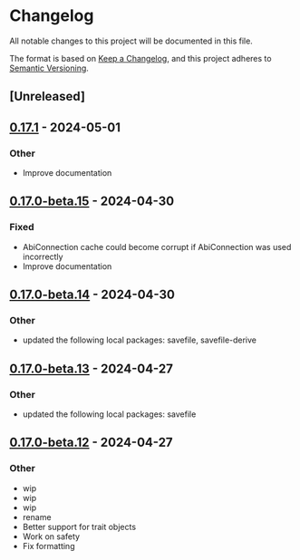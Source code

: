 # Changelog
All notable changes to this project will be documented in this file.

The format is based on [Keep a Changelog](https://keepachangelog.com/en/1.0.0/),
and this project adheres to [Semantic Versioning](https://semver.org/spec/v2.0.0.html).

## [Unreleased]

## [0.17.1](https://github.com/avl/savefile/compare/savefile-abi-v0.17.0...savefile-abi-v0.17.1) - 2024-05-01

### Other
- Improve documentation

## [0.17.0-beta.15](https://github.com/avl/savefile/compare/savefile-abi-v0.17.0-beta.14...savefile-abi-v0.17.0-beta.15) - 2024-04-30

### Fixed
- AbiConnection cache could become corrupt if AbiConnection was used incorrectly
- Improve documentation

## [0.17.0-beta.14](https://github.com/avl/savefile/compare/savefile-abi-v0.17.0-beta.13...savefile-abi-v0.17.0-beta.14) - 2024-04-30

### Other
- updated the following local packages: savefile, savefile-derive

## [0.17.0-beta.13](https://github.com/avl/savefile/compare/savefile-abi-v0.17.0-beta.12...savefile-abi-v0.17.0-beta.13) - 2024-04-27

### Other
- updated the following local packages: savefile

## [0.17.0-beta.12](https://github.com/avl/savefile/compare/savefile-abi-v0.17.0-beta.11...savefile-abi-v0.17.0-beta.12) - 2024-04-27

### Other
- wip
- wip
- wip
- rename
- Better support for trait objects
- Work on safety
- Fix formatting
